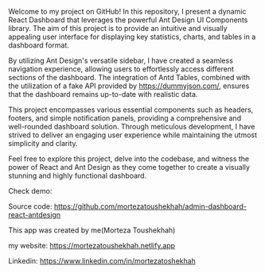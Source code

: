 Welcome to my project on GitHub! In this repository, I present a dynamic React Dashboard that leverages the powerful Ant Design UI Components library. The aim of this project is to provide an intuitive and visually appealing user interface for displaying key statistics, charts, and tables in a dashboard format.

By utilizing Ant Design's versatile sidebar, I have created a seamless navigation experience, allowing users to effortlessly access different sections of the dashboard. The integration of Antd Tables, combined with the utilization of a fake API provided by https://dummyjson.com/, ensures that the dashboard remains up-to-date with realistic data.

This project encompasses various essential components such as headers, footers, and simple notification panels, providing a comprehensive and well-rounded dashboard solution. Through meticulous development, I have strived to deliver an engaging user experience while maintaining the utmost simplicity and clarity.

Feel free to explore this project, delve into the codebase, and witness the power of React and Ant Design as they come together to create a visually stunning and highly functional dashboard.

Check demo:

Source code: https://github.com/mortezatoushekhah/admin-dashboard-react-antdesign

This app was created by me(Morteza Toushekhah)

my website: https://mortezatoushekhah.netlify.app

Linkedin: https://www.linkedin.com/in/mortezatoshekhah
